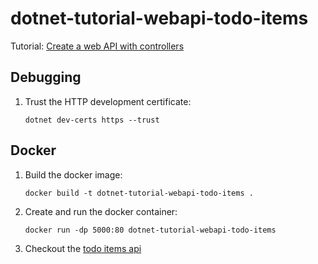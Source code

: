 # dotnet-tutorial-webapi-todo-items

Tutorial: [Create a web API with controllers](https://docs.microsoft.com/en-us/aspnet/core/tutorials/first-web-api?view=aspnetcore-6.0&tabs=visual-studio-code)

## Debugging

1. Trust the HTTP development certificate:

    `dotnet dev-certs https --trust`


## Docker

1. Build the docker image:

    `docker build -t dotnet-tutorial-webapi-todo-items .`

1. Create and run the docker container:

    `docker run -dp 5000:80 dotnet-tutorial-webapi-todo-items`

1. Checkout the [todo items api](http://localhost:5000/api/todoitems)
